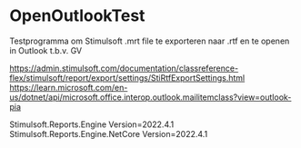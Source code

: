 # OpenOutlookTest

Testprogramma om Stimulsoft .mrt file te exporteren naar .rtf en te openen in Outlook t.b.v. GV

https://admin.stimulsoft.com/documentation/classreference-flex/stimulsoft/report/export/settings/StiRtfExportSettings.html
https://learn.microsoft.com/en-us/dotnet/api/microsoft.office.interop.outlook.mailitemclass?view=outlook-pia

Stimulsoft.Reports.Engine Version=2022.4.1
Stimulsoft.Reports.Engine.NetCore Version=2022.4.1


